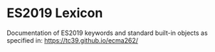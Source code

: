 # ES2019 Lexicon

Documentation of ES2019 keywords and standard built-in objects as specified in:
https://tc39.github.io/ecma262/

